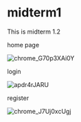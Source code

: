 # midterm1
This is midterm 1.2

home page

![chrome_G70p3XAi0Y](https://user-images.githubusercontent.com/91054941/234017237-70839d0b-4461-478c-a516-cfda13faf67e.png)

login

![apdr4rJARU](https://user-images.githubusercontent.com/91054941/234017360-3f79f84c-98f8-4eea-bd6f-427f3ebff627.png)

register

![chrome_J7Uj0xcUgj](https://user-images.githubusercontent.com/91054941/234017466-e9a83bff-7111-4b76-9dec-88fd57fdf362.png)
